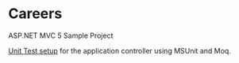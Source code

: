 Careers
=======

ASP.NET MVC 5 Sample Project


[Unit Test setup](https://gist.github.com/gconnolly/f5ff9820fddd2dc36d11) for the application controller using MSUnit and Moq.
